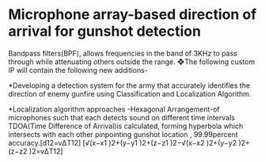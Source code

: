 # Microphone array-based direction of arrival for gunshot detection
Bandpass filters(BPF), allows frequencies in the band of 3KHz to pass through while attenuating others outside the range. ❖The following custom IP will contain the following new additions-


*Developing a detection system for the army that accurately identifies the direction of enemy gunfire using Classification and Localization Algorithm.


*Localization algorithm approaches -Hexagonal Arrangement-of microphones such that each detects sound on different time intervals TDOA(Time Difference of Arrival)is calculated, forming hyperbola which intersects with each other pinpointing gunshot location , 99.99percent accuracy.[d12=vΔT12] [√(x−x1 )2+(y−y1 )2+(z−z1 )2−√(x−x2 )2+(y−y2 )2+(z−z2 )2=vΔT12]
